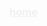 ### <a href='https://calypsogrammar.com' style='color:rgb(240,240,240);margin:4px;padding:4px;'>home</a>
